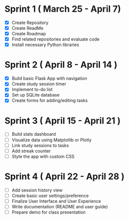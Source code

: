 # Sprint 1 ( March 25 - April 7)
- [x] Create Repository
- [x] Create ReadMe
- [x] Create Roadmap
- [x] Find related repositories and evaluate code
- [x] Install necessary Python libraries
      
# Sprint 2 ( April 8 - April 14 )
- [x] Build basic Flask App with navigation
- [x] Create study session timer
- [x] Implement to-do list
- [x] Set up SQLite database
- [x] Create forms for adding/editing tasks

# Sprint 3 ( April 15 - April 21 )
- [ ] Build stats dashboard
- [ ] Visualize data using Matplotlib or Plotly
- [ ] Link study sessions to tasks
- [ ] Add streak counter
- [ ] Style the app with custom CSS

# Sprint 4 ( April 22 - April 28 )
- [ ] Add session history view
- [ ] Create basic user settings/preference
- [ ] Finalize User Interface and User Experience
- [ ] Write documentation (README and user guide)
- [ ] Prepare demo for class presentation
